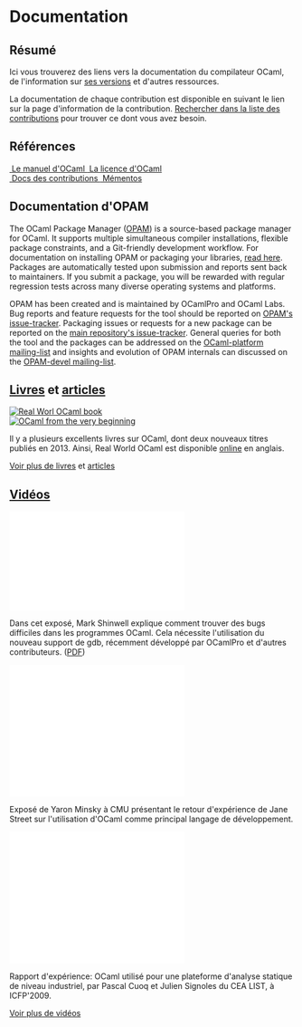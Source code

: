 <!-- ((! set title Docs !)) ((! set documentation !)) ((! set nobreadcrumb !)) -->

<div class="container">
    <h1>Documentation</h1>
    <div class="row">
        <section class="span6 condensed">
            <h1 class="ruled">Résumé</h1>
            <p>Ici vous trouverez des liens vers la documentation du compilateur OCaml, de l'information sur <a href="/releases/">ses versions</a> et d'autres ressources.</p>
            <p>La documentation de chaque contribution est disponible en suivant le lien sur la page d'information de la contribution. <a href="https://opam.ocaml.org/pkg/">Rechercher dans la liste des contributions</a> pour trouver ce dont vous avez besoin.</p>
        </section>
        <section class="span6 condensed">
            <h1 class="ruled">Références</h1>
            <div class="row">
                <a href="http://caml.inria.fr/pub/docs/manual-ocaml/"
				    target="_blank" class="span3 documentation-highlight">
                    <img src="/img/manual.png" alt="">
                    Le manuel d'OCaml
                </a>
                <a href="license.html" class="span3 documentation-highlight">
                    <img src="/img/license.png" alt="">
                    La licence d'OCaml
                </a>
            </div>
            <div class="row">
                <a href="https://opam.ocaml.org/pkg/" class="span3 documentation-highlight">
                    <img src="/img/documents.png" alt="">
                    Docs des contributions
                </a>
                <a href="cheat_sheets.html" class="span3 documentation-highlight">
                    <img src="/img/cheat.png" alt="">
                    Mémentos
                </a>
            </div>
        </section>
    </div>
    <div class="row">
        <section class="span6 condensed">
            <h1 class="ruled">Documentation d'OPAM</h1>
            <p>The OCaml Package Manager (<a href="https://opam.ocaml.org">OPAM</a>) is a source-based package manager for OCaml. It supports multiple simultaneous compiler installations, flexible package constraints, and a Git-friendly development workflow. For documentation on installing OPAM or packaging your libraries, <a href="https://opam.ocaml.org/doc/Quick_Install.html">read here</a>. Packages are automatically tested upon submission and reports sent back to maintainers. If you submit a package, you will be rewarded with regular regression tests across many diverse operating systems and platforms.</p>
            <p>OPAM has been created and is maintained by OCamlPro and OCaml Labs. Bug reports and feature requests for the tool should be reported on <a href="https://github.com/OCaml/opam/issues">OPAM's issue-tracker</a>. Packaging issues or requests for a new package can be reported on the <a href="https://github.com/OCaml/opam-repository/issues">main repository's issue-tracker</a>. General queries for both the tool and the packages can be addressed on the <a href="http://lists.ocaml.org/listinfo/platform">OCaml-platform mailing-list</a> and insights and evolution of OPAM internals can discussed on the <a href="http://lists.ocaml.org/listinfo/opam-devel">OPAM-devel mailing-list</a>.</p>
        </section>
        <section class="span6 condensed">
            <h1 class="ruled"><a href="/learn/books.html">Livres</a> et <a href="/docs/papers.html">articles</a></h1>
            <div class="row">
                <div class="span2 documentation-book">
                    <a href="https://realworldocaml.org">
                        <img src="/img/real-world-ocaml.jpg" alt="Real Worl OCaml book">
                    </a>
                </div>
                <div class="span2 documentation-book">
                    <a href="http://ocaml-book.com">
                        <img src="/img/OCaml_from_beginning.png" alt="OCaml from the very beginning">
                    </a>
                </div>
                <div class="span2">                    
                    <p>Il y a plusieurs excellents livres sur OCaml, dont deux nouveaux titres publiés en 2013. Ainsi, Real World OCaml est disponible <a href="https://realworldocaml.org">online</a> en anglais.</p>
                </div>
            </div>
            <footer>
            <p><a href="/learn/books.html">Voir plus de livres</a> et <a href="/docs/papers.html">articles</a></p>
            </footer>
        </section>
    </div>
    <div class="row">
        <section class="span12 condensed">
            <h1 class="ruled"><a href="/community/media.html">Vidéos</a></h1>
            <div class="row">
                    <div class="span4">
                        <p class="documentation-video">
						<iframe width="310" height="175" src="//www.youtube.com/embed/NF2WpWnB-nk?feature=player_detailpage" frameborder="0" allowfullscreen></iframe>
                        </p>
                      <p>Dans cet exposé, Mark Shinwell explique comment
                      trouver des bugs difficiles dans les programmes OCaml.
		      Cela nécessite l'utilisation du nouveau support de gdb,
		      récemment développé par OCamlPro et d'autres contributeurs.
					  (<a href="http://oud.ocaml.org/2012/slides/oud2012-paper5-slides.pdf"
                      >PDF</a>)</p>
                            </div>
                    <div class="span4">
                        <p class="documentation-video">
                            <iframe src="//player.vimeo.com/video/14317442?portrait=0&amp;color=ff9933" width="310" height="233" frameborder="0" webkitallowfullscreen mozallowfullscreen allowfullscreen></iframe>
                        </p>
                        <p>Exposé de Yaron Minsky à CMU présentant
le retour d'expérience de Jane Street sur l'utilisation d'OCaml comme
principal langage de développement.</p>
                    </div>
                    <div class="span4">
                        <p class="documentation-video">
                            <iframe src="//player.vimeo.com/video/6652523?portrait=0&amp;color=ff9933" width="310" height="233" frameborder="0" webkitallowfullscreen mozallowfullscreen allowfullscreen></iframe>
                        </p>
                        <p>Rapport d'expérience: OCaml utilisé pour une
plateforme d'analyse statique de niveau industriel, par
                        Pascal Cuoq et Julien Signoles du CEA LIST, à ICFP'2009.</p>
                    </div>
            </div>
            <footer>
                <p><a href="/community/media.html">Voir plus de vidéos</a></p>
            </footer>
        </section>
    </div>
</div>


